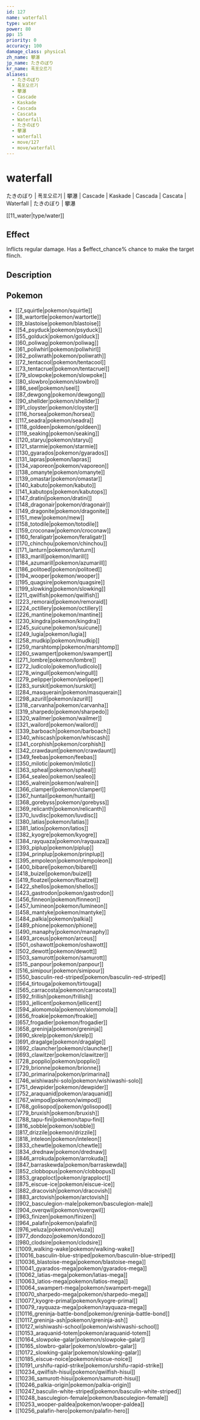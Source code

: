 ```yaml
---
id: 127
name: waterfall
type: water
power: 80
pp: 15
priority: 0
accuracy: 100
damage_class: physical
zh_name: 攀瀑
jp_name: たきのぼり
kr_name: 폭포오르기
aliases:
  - たきのぼり
  - 폭포오르기
  - 攀瀑
  - Cascade
  - Kaskade
  - Cascada
  - Cascata
  - Waterfall
  - たきのぼり
  - 攀瀑
  - waterfall
  - move/127
  - move/waterfall
---
```

# waterfall
    
たきのぼり | 폭포오르기 | 攀瀑 | Cascade | Kaskade | Cascada | Cascata | Waterfall | たきのぼり | 攀瀑

[[11_water|type/water]]

## Effect

Inflicts regular damage.  Has a $effect_chance% chance to make the target flinch.

## Description



## Pokemon

- [[7_squirtle|pokemon/squirtle]]
- [[8_wartortle|pokemon/wartortle]]
- [[9_blastoise|pokemon/blastoise]]
- [[54_psyduck|pokemon/psyduck]]
- [[55_golduck|pokemon/golduck]]
- [[60_poliwag|pokemon/poliwag]]
- [[61_poliwhirl|pokemon/poliwhirl]]
- [[62_poliwrath|pokemon/poliwrath]]
- [[72_tentacool|pokemon/tentacool]]
- [[73_tentacruel|pokemon/tentacruel]]
- [[79_slowpoke|pokemon/slowpoke]]
- [[80_slowbro|pokemon/slowbro]]
- [[86_seel|pokemon/seel]]
- [[87_dewgong|pokemon/dewgong]]
- [[90_shellder|pokemon/shellder]]
- [[91_cloyster|pokemon/cloyster]]
- [[116_horsea|pokemon/horsea]]
- [[117_seadra|pokemon/seadra]]
- [[118_goldeen|pokemon/goldeen]]
- [[119_seaking|pokemon/seaking]]
- [[120_staryu|pokemon/staryu]]
- [[121_starmie|pokemon/starmie]]
- [[130_gyarados|pokemon/gyarados]]
- [[131_lapras|pokemon/lapras]]
- [[134_vaporeon|pokemon/vaporeon]]
- [[138_omanyte|pokemon/omanyte]]
- [[139_omastar|pokemon/omastar]]
- [[140_kabuto|pokemon/kabuto]]
- [[141_kabutops|pokemon/kabutops]]
- [[147_dratini|pokemon/dratini]]
- [[148_dragonair|pokemon/dragonair]]
- [[149_dragonite|pokemon/dragonite]]
- [[151_mew|pokemon/mew]]
- [[158_totodile|pokemon/totodile]]
- [[159_croconaw|pokemon/croconaw]]
- [[160_feraligatr|pokemon/feraligatr]]
- [[170_chinchou|pokemon/chinchou]]
- [[171_lanturn|pokemon/lanturn]]
- [[183_marill|pokemon/marill]]
- [[184_azumarill|pokemon/azumarill]]
- [[186_politoed|pokemon/politoed]]
- [[194_wooper|pokemon/wooper]]
- [[195_quagsire|pokemon/quagsire]]
- [[199_slowking|pokemon/slowking]]
- [[211_qwilfish|pokemon/qwilfish]]
- [[223_remoraid|pokemon/remoraid]]
- [[224_octillery|pokemon/octillery]]
- [[226_mantine|pokemon/mantine]]
- [[230_kingdra|pokemon/kingdra]]
- [[245_suicune|pokemon/suicune]]
- [[249_lugia|pokemon/lugia]]
- [[258_mudkip|pokemon/mudkip]]
- [[259_marshtomp|pokemon/marshtomp]]
- [[260_swampert|pokemon/swampert]]
- [[271_lombre|pokemon/lombre]]
- [[272_ludicolo|pokemon/ludicolo]]
- [[278_wingull|pokemon/wingull]]
- [[279_pelipper|pokemon/pelipper]]
- [[283_surskit|pokemon/surskit]]
- [[284_masquerain|pokemon/masquerain]]
- [[298_azurill|pokemon/azurill]]
- [[318_carvanha|pokemon/carvanha]]
- [[319_sharpedo|pokemon/sharpedo]]
- [[320_wailmer|pokemon/wailmer]]
- [[321_wailord|pokemon/wailord]]
- [[339_barboach|pokemon/barboach]]
- [[340_whiscash|pokemon/whiscash]]
- [[341_corphish|pokemon/corphish]]
- [[342_crawdaunt|pokemon/crawdaunt]]
- [[349_feebas|pokemon/feebas]]
- [[350_milotic|pokemon/milotic]]
- [[363_spheal|pokemon/spheal]]
- [[364_sealeo|pokemon/sealeo]]
- [[365_walrein|pokemon/walrein]]
- [[366_clamperl|pokemon/clamperl]]
- [[367_huntail|pokemon/huntail]]
- [[368_gorebyss|pokemon/gorebyss]]
- [[369_relicanth|pokemon/relicanth]]
- [[370_luvdisc|pokemon/luvdisc]]
- [[380_latias|pokemon/latias]]
- [[381_latios|pokemon/latios]]
- [[382_kyogre|pokemon/kyogre]]
- [[384_rayquaza|pokemon/rayquaza]]
- [[393_piplup|pokemon/piplup]]
- [[394_prinplup|pokemon/prinplup]]
- [[395_empoleon|pokemon/empoleon]]
- [[400_bibarel|pokemon/bibarel]]
- [[418_buizel|pokemon/buizel]]
- [[419_floatzel|pokemon/floatzel]]
- [[422_shellos|pokemon/shellos]]
- [[423_gastrodon|pokemon/gastrodon]]
- [[456_finneon|pokemon/finneon]]
- [[457_lumineon|pokemon/lumineon]]
- [[458_mantyke|pokemon/mantyke]]
- [[484_palkia|pokemon/palkia]]
- [[489_phione|pokemon/phione]]
- [[490_manaphy|pokemon/manaphy]]
- [[493_arceus|pokemon/arceus]]
- [[501_oshawott|pokemon/oshawott]]
- [[502_dewott|pokemon/dewott]]
- [[503_samurott|pokemon/samurott]]
- [[515_panpour|pokemon/panpour]]
- [[516_simipour|pokemon/simipour]]
- [[550_basculin-red-striped|pokemon/basculin-red-striped]]
- [[564_tirtouga|pokemon/tirtouga]]
- [[565_carracosta|pokemon/carracosta]]
- [[592_frillish|pokemon/frillish]]
- [[593_jellicent|pokemon/jellicent]]
- [[594_alomomola|pokemon/alomomola]]
- [[656_froakie|pokemon/froakie]]
- [[657_frogadier|pokemon/frogadier]]
- [[658_greninja|pokemon/greninja]]
- [[690_skrelp|pokemon/skrelp]]
- [[691_dragalge|pokemon/dragalge]]
- [[692_clauncher|pokemon/clauncher]]
- [[693_clawitzer|pokemon/clawitzer]]
- [[728_popplio|pokemon/popplio]]
- [[729_brionne|pokemon/brionne]]
- [[730_primarina|pokemon/primarina]]
- [[746_wishiwashi-solo|pokemon/wishiwashi-solo]]
- [[751_dewpider|pokemon/dewpider]]
- [[752_araquanid|pokemon/araquanid]]
- [[767_wimpod|pokemon/wimpod]]
- [[768_golisopod|pokemon/golisopod]]
- [[779_bruxish|pokemon/bruxish]]
- [[788_tapu-fini|pokemon/tapu-fini]]
- [[816_sobble|pokemon/sobble]]
- [[817_drizzile|pokemon/drizzile]]
- [[818_inteleon|pokemon/inteleon]]
- [[833_chewtle|pokemon/chewtle]]
- [[834_drednaw|pokemon/drednaw]]
- [[846_arrokuda|pokemon/arrokuda]]
- [[847_barraskewda|pokemon/barraskewda]]
- [[852_clobbopus|pokemon/clobbopus]]
- [[853_grapploct|pokemon/grapploct]]
- [[875_eiscue-ice|pokemon/eiscue-ice]]
- [[882_dracovish|pokemon/dracovish]]
- [[883_arctovish|pokemon/arctovish]]
- [[902_basculegion-male|pokemon/basculegion-male]]
- [[904_overqwil|pokemon/overqwil]]
- [[963_finizen|pokemon/finizen]]
- [[964_palafin|pokemon/palafin]]
- [[976_veluza|pokemon/veluza]]
- [[977_dondozo|pokemon/dondozo]]
- [[980_clodsire|pokemon/clodsire]]
- [[1009_walking-wake|pokemon/walking-wake]]
- [[10016_basculin-blue-striped|pokemon/basculin-blue-striped]]
- [[10036_blastoise-mega|pokemon/blastoise-mega]]
- [[10041_gyarados-mega|pokemon/gyarados-mega]]
- [[10062_latias-mega|pokemon/latias-mega]]
- [[10063_latios-mega|pokemon/latios-mega]]
- [[10064_swampert-mega|pokemon/swampert-mega]]
- [[10070_sharpedo-mega|pokemon/sharpedo-mega]]
- [[10077_kyogre-primal|pokemon/kyogre-primal]]
- [[10079_rayquaza-mega|pokemon/rayquaza-mega]]
- [[10116_greninja-battle-bond|pokemon/greninja-battle-bond]]
- [[10117_greninja-ash|pokemon/greninja-ash]]
- [[10127_wishiwashi-school|pokemon/wishiwashi-school]]
- [[10153_araquanid-totem|pokemon/araquanid-totem]]
- [[10164_slowpoke-galar|pokemon/slowpoke-galar]]
- [[10165_slowbro-galar|pokemon/slowbro-galar]]
- [[10172_slowking-galar|pokemon/slowking-galar]]
- [[10185_eiscue-noice|pokemon/eiscue-noice]]
- [[10191_urshifu-rapid-strike|pokemon/urshifu-rapid-strike]]
- [[10234_qwilfish-hisui|pokemon/qwilfish-hisui]]
- [[10236_samurott-hisui|pokemon/samurott-hisui]]
- [[10246_palkia-origin|pokemon/palkia-origin]]
- [[10247_basculin-white-striped|pokemon/basculin-white-striped]]
- [[10248_basculegion-female|pokemon/basculegion-female]]
- [[10253_wooper-paldea|pokemon/wooper-paldea]]
- [[10256_palafin-hero|pokemon/palafin-hero]]

